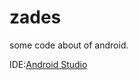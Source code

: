 zades
=====

some code about of android.


IDE:[Android Studio](http://developer.android.com/sdk/installing/studio.html)
